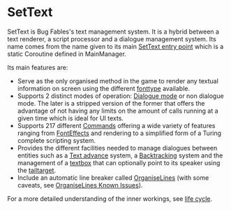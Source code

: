# SetText

SetText is Bug Fables's text management system. It is a hybrid between a text renderer, a script processor and a dialogue management system. Its name comes from the name given to its main [SetText entry point](SetText%20entry%20point.md) which is a static Coroutine defined in MainManager.

Its main features are:

* Serve as the only organised method in the game to render any textual information on screen using the different [fonttype](fonttype.md) available.
* Supports 2 distinct modes of operation: [Dialogue mode](Dialogue%20mode.md) or non dialogue mode. The later is a stripped version of the former that offers the advantage of not having any limits on the amount of calls running at a given time which is ideal for UI texts.
* Supports 217 different [Commands](Commands/Commands.md) offering a wide variety of features ranging from [FontEffects](Related%20Systems/FontEffects.md) and rendering to a simplified form of a Turing complete scripting system.
* Provides the different facilities needed to manage dialogues between entities such as a [Text advance](Related%20Systems/Text%20advance.md) system, a [Backtracking](Related%20Systems/Backtracking.md) system and the management of a [textbox](Notable%20local%20variable/textbox.md) that can optionally point to its speaker using the [tailtarget](Notable%20local%20variable/tailtarget.md).
* Include an automatic line breaker called [OrganiseLines](Related%20Systems/Automatic%20Line%20Breaks/OrganiseLines.md) (with some caveats, see [OrganiseLines Known Issues](Related%20Systems/Automatic%20Line%20Breaks/OrganiseLines%20Known%20Issues.md)).

For a more detailed understanding of the inner workings, see [life cycle](life%20cycle.md).
